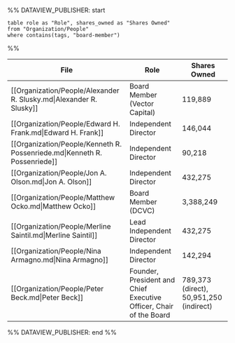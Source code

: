 %% DATAVIEW_PUBLISHER: start
```
table role as "Role", shares_owned as "Shares Owned"
from "Organization/People"
where contains(tags, "board-member")

```

%%

| File                                                                      | Role                                                               | Shares Owned                            |
| ------------------------------------------------------------------------- | ------------------------------------------------------------------ | --------------------------------------- |
| [[Organization/People/Alexander R. Slusky.md\|Alexander R. Slusky]]       | Board Member (Vector Capital)                                      | 119,889                                 |
| [[Organization/People/Edward H. Frank.md\|Edward H. Frank]]               | Independent Director                                               | 146,044                                 |
| [[Organization/People/Kenneth R. Possenriede.md\|Kenneth R. Possenriede]] | Independent Director                                               | 90,218                                  |
| [[Organization/People/Jon A. Olson.md\|Jon A. Olson]]                     | Independent Director                                               | 432,275                                 |
| [[Organization/People/Matthew Ocko.md\|Matthew Ocko]]                     | Board Member (DCVC)                                                | 3,388,249                               |
| [[Organization/People/Merline Saintil.md\|Merline Saintil]]               | Lead Independent Director                                          | 432,275                                 |
| [[Organization/People/Nina Armagno.md\|Nina Armagno]]                     | Independent Director                                               | 142,294                                 |
| [[Organization/People/Peter Beck.md\|Peter Beck]]                         | Founder, President and Chief Executive Officer, Chair of the Board | 789,373 (direct), 50,951,250 (indirect) |

%% DATAVIEW_PUBLISHER: end %%